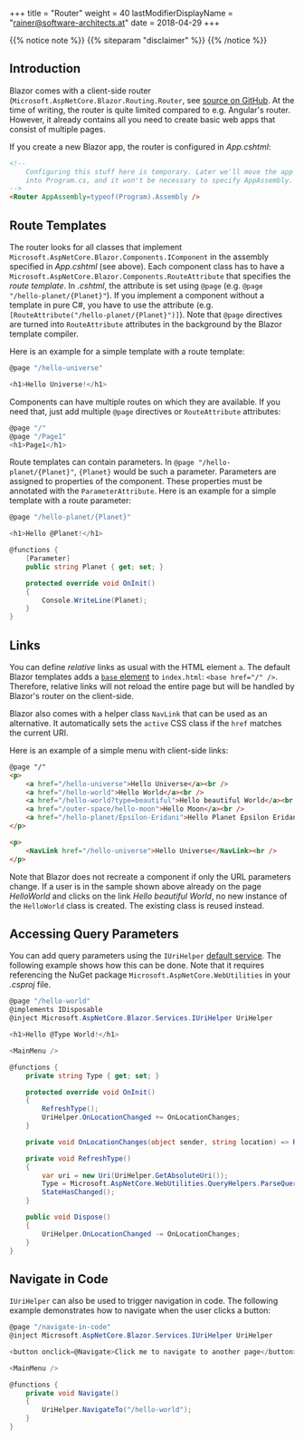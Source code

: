+++
title = "Router"
weight = 40
lastModifierDisplayName = "rainer@software-architects.at"
date = 2018-04-29
+++

{{% notice note %}}
{{% siteparam "disclaimer" %}}
{{% /notice %}}

## Introduction

Blazor comes with a client-side router (`Microsoft.AspNetCore.Blazor.Routing.Router`, see [source on GitHub](https://github.com/aspnet/Blazor/blob/release/0.1.0/src/Microsoft.AspNetCore.Blazor/Routing/Router.cs). At the time of writing, the router is quite limited compared to e.g. Angular's router. However, it already contains all you need to create basic web apps that consist of multiple pages.

If you create a new Blazor app, the router is configured in *App.cshtml*:

```html
<!--
    Configuring this stuff here is temporary. Later we'll move the app config
    into Program.cs, and it won't be necessary to specify AppAssembly.
-->
<Router AppAssembly=typeof(Program).Assembly />
```

## Route Templates

The router looks for all classes that implement `Microsoft.AspNetCore.Blazor.Components.IComponent` in the assembly specified in *App.cshtml* (see above). Each component class has to have a `Microsoft.AspNetCore.Blazor.Components.RouteAttribute` that specifies the *route template*. In *.cshtml*, the attribute is set using `@page` (e.g. `@page "/hello-planet/{Planet}"`). If you implement a component without a template in pure C#, you have to use the attribute (e.g. `[RouteAttribute("/hello-planet/{Planet}")]`). Note that `@page` directives are turned into `RouteAttribute` attributes in the background by the Blazor template compiler.

Here is an example for a simple template with a route template:

```cs
@page "/hello-universe"

<h1>Hello Universe!</h1>
```

Components can have multiple routes on which they are available. If you need that, just add multiple `@page` directives or `RouteAttribute` attributes:

```cs
@page "/"
@page "/Page1"
<h1>Page1</h1>
```

Route templates can contain parameters. In `@page "/hello-planet/{Planet}"`, `{Planet}` would be such a parameter. Parameters are assigned to properties of the component. These properties must be annotated with the `ParameterAttribute`. Here is an example for a simple template with a route parameter:

```cs
@page "/hello-planet/{Planet}"

<h1>Hello @Planet!</h1>

@functions {
    [Parameter]
    public string Planet { get; set; }

    protected override void OnInit()
    {
        Console.WriteLine(Planet);
    }
}
```

## Links

You can define *relative* links as usual with the HTML element `a`. The default Blazor templates adds a [`base` element](https://developer.mozilla.org/en-US/docs/Web/HTML/Element/base) to `index.html`: `<base href="/" />`. Therefore, relative links will not reload the entire page but will be handled by Blazor's router on the client-side.

Blazor also comes with a helper class `NavLink` that can be used as an alternative. It automatically sets the `active` CSS class if the `href` matches the current URI.

Here is an example of a simple menu with client-side links:

```html
@page "/"
<p>
    <a href="/hello-universe">Hello Universe</a><br />
    <a href="/hello-world">Hello World</a><br />
    <a href="/hello-world?type=beautiful">Hello beautiful World</a><br />
    <a href="/outer-space/hello-moon">Hello Moon</a><br />
    <a href="/hello-planet/Epsilon-Eridani">Hello Planet Epsilon Eridani</a>
</p>

<p>
    <NavLink href="/hello-universe">Hello Universe</NavLink><br />
</p>
```

Note that Blazor does not recreate a component if only the URL parameters change. If a user is in the sample shown above already on the page *HelloWorld* and clicks on the link *Hello beautiful World*, no new instance of the `HelloWorld` class is created. The existing class is reused instead.

## Accessing Query Parameters

You can add query parameters using the `IUriHelper` [default service](https://learn-blazor.com/architecture/dependency-injection/#default-services). The following example shows how this can be done. Note that it requires referencing the NuGet package `Microsoft.AspNetCore.WebUtilities` in your *.csproj* file.

```cs
@page "/hello-world"
@implements IDisposable
@inject Microsoft.AspNetCore.Blazor.Services.IUriHelper UriHelper

<h1>Hello @Type World!</h1>

<MainMenu />

@functions {
    private string Type { get; set; }

    protected override void OnInit()
    {
        RefreshType();
        UriHelper.OnLocationChanged += OnLocationChanges;
    }

    private void OnLocationChanges(object sender, string location) => RefreshType();

    private void RefreshType()
    {
        var uri = new Uri(UriHelper.GetAbsoluteUri());
        Type = Microsoft.AspNetCore.WebUtilities.QueryHelpers.ParseQuery(uri.Query).TryGetValue("type", out var type) ? type.First() : "";
        StateHasChanged();
    }

    public void Dispose()
    {
        UriHelper.OnLocationChanged -= OnLocationChanges;
    }
}
```

## Navigate in Code

`IUriHelper` can also be used to trigger navigation in code. The following example demonstrates how to navigate when the user clicks a button:

```cs
@page "/navigate-in-code"
@inject Microsoft.AspNetCore.Blazor.Services.IUriHelper UriHelper

<button onclick=@Navigate>Click me to navigate to another page</button>

<MainMenu />

@functions {
    private void Navigate()
    {
        UriHelper.NavigateTo("/hello-world");
    }
}
```
